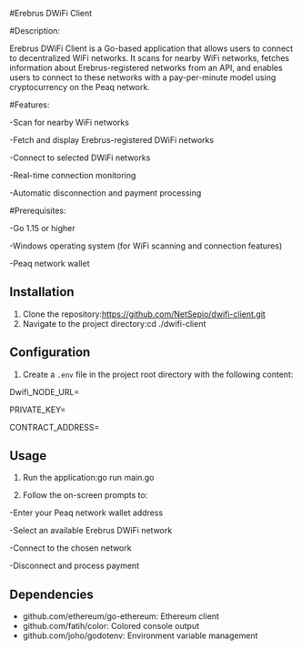 #Erebrus DWiFi Client

#Description: 

Erebrus DWiFi Client is a Go-based application that allows users to connect to decentralized WiFi networks. It scans for nearby WiFi networks, fetches information about Erebrus-registered networks from an API, and enables users to connect to these networks with a pay-per-minute model using cryptocurrency on the Peaq network.

#Features:

-Scan for nearby WiFi networks

-Fetch and display Erebrus-registered DWiFi networks

-Connect to selected DWiFi networks

-Real-time connection monitoring

-Automatic disconnection and payment processing

#Prerequisites:

-Go 1.15 or higher

-Windows operating system (for WiFi scanning and connection features)

-Peaq network wallet

## Installation

1. Clone the repository:https://github.com/NetSepio/dwifi-client.git
2. Navigate to the project directory:cd ./dwifi-client

## Configuration

1. Create a `.env` file in the project root directory with the following content:

Dwifi_NODE_URL=

PRIVATE_KEY=

CONTRACT_ADDRESS=

## Usage

1. Run the application:go run main.go

2. Follow the on-screen prompts to:
   
 -Enter your Peaq network wallet address

 -Select an available Erebrus DWiFi network

 -Connect to the chosen network

 -Disconnect and process payment

## Dependencies

- github.com/ethereum/go-ethereum: Ethereum client
- github.com/fatih/color: Colored console output
- github.com/joho/godotenv: Environment variable management
